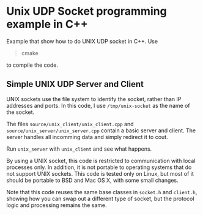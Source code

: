 # Unix UDP Socket programming example in C++

Example that show how to do UNIX UDP socket in C++. Use

> cmake

to compile the code.

## Simple UNIX UDP Server and Client

UNIX sockets use the file system to identify
the socket, rather than IP addresses and ports. In this code, I use
`/tmp/unix-socket` as the name of the socket.

The files `source/unix_client/unix_client.cpp` and
`source/unix_server/unix_server.cpp` contain
a basic server and client. The server handles all incomming data and 
simply redirect it to cout.

Run `unix_server` with `unix_client` and see what happens.

By using a UNIX socket, this code is restricted to communication with
local processes only. In addition, it is not portable to operating
systems that do not support UNIX sockets. This code is tested only on
Linux, but most of it should be portable to BSD and Mac OS X, with
some small changes.

Note that this code reuses the same base classes in `socket.h` and `client.h`,
showing how you can swap out a different type of socket, but the protocol
logic and processing remains the same.

